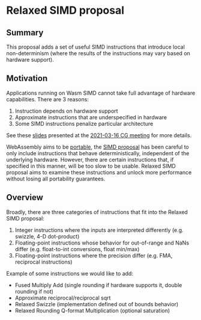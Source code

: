 # Relaxed SIMD proposal

## Summary

This proposal adds a set of useful SIMD instructions that introduce local
non-determinism (where the results of the instructions may vary based on
hardware support).

## Motivation

Applications running on Wasm SIMD cannot take full advantage of hardware
capabilities. There are 3 reasons:

1. Instruction depends on hardware support
2. Approximate instructions that are underspecified in hardware
3. Some SIMD instructions penalize particular architecture

See these [slides][slides] presented at the [2021-03-16 CG meeting][cgmeeting]
for more details.

WebAssembly aims to be [portable][portable], the [SIMD proposal][simd] has been
careful to only include instructions that behave deterministically, independent
of the underlying hardware. However, there are certain instructions that, if
specified in this manner, will be too slow to be usable. Relaxed SIMD proposal
aims to examine these instructions and unlock more performance without losing
all portability guarantees.

## Overview

Broadly, there are three categories of instructions that fit into the Relaxed SIMD proposal:

1. Integer instructions where the inputs are interpreted differently (e.g.
   swizzle,  4-D dot-product)
2. Floating-point instructions whose behavior for out-of-range and NaNs differ
   (e.g. float-to-int conversions, float min/max)
3. Floating-point instructions where the precision differ (e.g. FMA, reciprocal
   instructions)

Example of some instructions we would like to add:

- Fused Multiply Add (single rounding if hardware supports it, double rounding if not)
- Approximate reciprocal/reciprocal sqrt
- Relaxed Swizzle (implementation defined out of bounds behavior)
- Relaxed Rounding Q-format Multiplication (optional saturation)

[slides]: https://docs.google.com/presentation/d/1Qnx0nbNTRYhMONLuKyygEduCXNOv3xtWODfXfYokx1Y/edit?usp=sharing
[cgmeeting]: https://github.com/WebAssembly/meetings/blob/master/main/2021/CG-03-16.md
[portable]: https://webassembly.github.io/spec/core/intro/introduction.html#design-goals
[simd]: https://github.com/WebAssembly/simd
